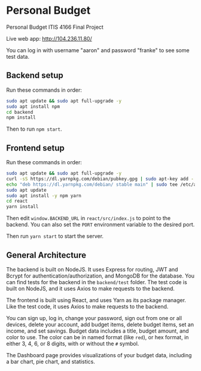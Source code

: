 # Personal Budget

Personal Budget ITIS 4166 Final Project

Live web app: http://104.236.11.80/

You can log in with username "aaron" and password "franke" to see some test data.

## Backend setup

Run these commands in order:

```bash
sudo apt update && sudo apt full-upgrade -y
sudo apt install npm
cd backend
npm install
```

Then to run `npm start`.

## Frontend setup

Run these commands in order:

```bash
sudo apt update && sudo apt full-upgrade -y
curl -sS https://dl.yarnpkg.com/debian/pubkey.gpg | sudo apt-key add -
echo "deb https://dl.yarnpkg.com/debian/ stable main" | sudo tee /etc/apt/sources.list.d/yarn.list
sudo apt update
sudo apt install -y npm yarn
cd react
yarn install
```

Then edit `window.BACKEND_URL` in `react/src/index.js` to point to the backend.
You can also set the `PORT` environment variable to the desired port.

Then run `yarn start` to start the server.

## General Architecture

The backend is built on NodeJS. It uses Express for routing, JWT and Bcrypt
for authentication/authorization, and MongoDB for the database. You can find
tests for the backend in the `backend/test` folder. The test code is built on
NodeJS, and it uses Axios to make requests to the backend.

The frontend is built using React, and uses Yarn as its package manager.
Like the test code, it uses Axios to make requests to the backend.

You can sign up, log in, change your password, sign out from one or all
devices, delete your account, add budget items, delete budget items,
set an income, and set savings. Budget data includes a title, budget amount,
and color to use. The color can be in named format (like `red`), or
hex format, in either 3, 4, 6, or 8 digits, with or without the `#` symbol.

The Dashboard page provides visualizations of your budget data, including
a bar chart, pie chart, and statistics.
